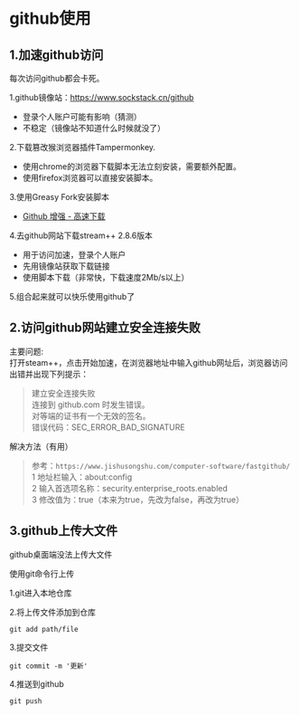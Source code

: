# github使用

## 1.加速github访问

每次访问github都会卡死。

1.github镜像站：<https://www.sockstack.cn/github>

- 登录个人账户可能有影响（猜测）  
- 不稳定（镜像站不知道什么时候就没了）

2.下载篡改猴浏览器插件Tampermonkey.

- 使用chrome的浏览器下载脚本无法立刻安装，需要额外配置。  
- 使用firefox浏览器可以直接安装脚本。

3.使用Greasy Fork安装脚本

- [Github 增强 - 高速下载](https://greasyfork.org/zh-CN/scripts/412245-github-%E5%A2%9E%E5%BC%BA-%E9%AB%98%E9%80%9F%E4%B8%8B%E8%BD%BD)

4.去github网站下载stream++ 2.8.6版本

- 用于访问加速，登录个人账户  
- 先用镜像站获取下载链接  
- 使用脚本下载（非常快，下载速度2Mb/s以上）

5.组合起来就可以快乐使用github了

## 2.访问github网站建立安全连接失败

主要问题:  
  打开steam++，点击开始加速，在浏览器地址中输入github网址后，浏览器访问出错并出现下列提示：  
> 建立安全连接失败  
  连接到 github.com 时发生错误。  
  对等端的证书有一个无效的签名。  
  错误代码：SEC_ERROR_BAD_SIGNATURE  

解决方法（有用）

> 参考：`https://www.jishusongshu.com/computer-software/fastgithub/`
> 1 地址栏输入：about:config  
> 2 输入首选项名称：security.enterprise_roots.enabled  
> 3 修改值为：true（本来为true，先改为false，再改为true）

## 3.github上传大文件

github桌面端没法上传大文件

使用git命令行上传

1.git进入本地仓库

2.将上传文件添加到仓库

`git add path/file`

3.提交文件

`git commit -m '更新'`

4.推送到github

`git push`

